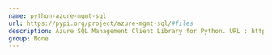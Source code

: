 ```yaml
---
name: python-azure-mgmt-sql
url: https://pypi.org/project/azure-mgmt-sql/#files
description: Azure SQL Management Client Library for Python. URL : https://pypi.org/project/azure-mgmt-sql/#files Groups : None
group: None
---
```

